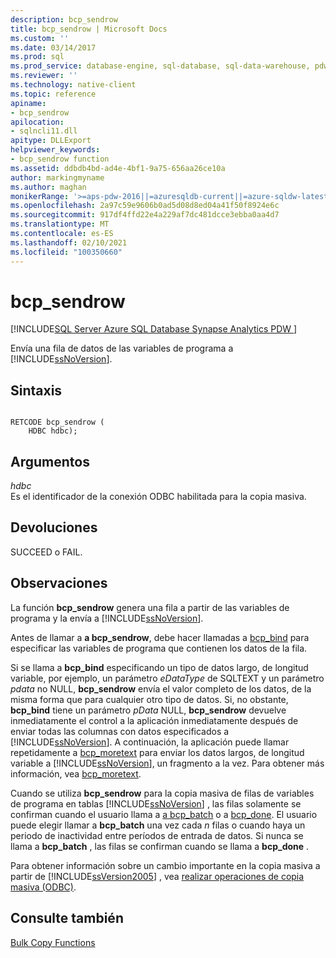 ```yaml
---
description: bcp_sendrow
title: bcp_sendrow | Microsoft Docs
ms.custom: ''
ms.date: 03/14/2017
ms.prod: sql
ms.prod_service: database-engine, sql-database, sql-data-warehouse, pdw
ms.reviewer: ''
ms.technology: native-client
ms.topic: reference
apiname:
- bcp_sendrow
apilocation:
- sqlncli11.dll
apitype: DLLExport
helpviewer_keywords:
- bcp_sendrow function
ms.assetid: ddbdb4bd-ad4e-4bf1-9a75-656aa26ce10a
author: markingmyname
ms.author: maghan
monikerRange: '>=aps-pdw-2016||=azuresqldb-current||=azure-sqldw-latest||>=sql-server-2016||>=sql-server-linux-2017||=azuresqldb-mi-current'
ms.openlocfilehash: 2a97c59e9606b0ad5d08d8ed04a41f50f8924e6c
ms.sourcegitcommit: 917df4ffd22e4a229af7dc481dcce3ebba0aa4d7
ms.translationtype: MT
ms.contentlocale: es-ES
ms.lasthandoff: 02/10/2021
ms.locfileid: "100350660"
---
```

# <a name="bcp_sendrow"></a>bcp_sendrow
[!INCLUDE[SQL Server Azure SQL Database Synapse Analytics PDW ](../../includes/applies-to-version/sql-asdb-asdbmi-asa-pdw.md)]

  Envía una fila de datos de las variables de programa a [!INCLUDE[ssNoVersion](../../includes/ssnoversion-md.md)].  
  
## <a name="syntax"></a>Sintaxis  
  
```  
  
RETCODE bcp_sendrow (  
    HDBC hdbc);  
```  
  
## <a name="arguments"></a>Argumentos  
 *hdbc*  
 Es el identificador de la conexión ODBC habilitada para la copia masiva.  
  
## <a name="returns"></a>Devoluciones  
 SUCCEED o FAIL.  
  
## <a name="remarks"></a>Observaciones  
 La función **bcp_sendrow** genera una fila a partir de las variables de programa y la envía a [!INCLUDE[ssNoVersion](../../includes/ssnoversion-md.md)].  
  
 Antes de llamar a **a bcp_sendrow**, debe hacer llamadas a [bcp_bind](../../relational-databases/native-client-odbc-extensions-bulk-copy-functions/bcp-bind.md) para especificar las variables de programa que contienen los datos de la fila.  
  
 Si se llama a **bcp_bind** especificando un tipo de datos largo, de longitud variable, por ejemplo, un parámetro *eDataType* de SQLTEXT y un parámetro *pdata* no NULL, **bcp_sendrow** envía el valor completo de los datos, de la misma forma que para cualquier otro tipo de datos. Si, no obstante, **bcp_bind** tiene un parámetro *pData* NULL, **bcp_sendrow** devuelve inmediatamente el control a la aplicación inmediatamente después de enviar todas las columnas con datos especificados a [!INCLUDE[ssNoVersion](../../includes/ssnoversion-md.md)]. A continuación, la aplicación puede llamar repetidamente a [bcp_moretext](../../relational-databases/native-client-odbc-extensions-bulk-copy-functions/bcp-moretext.md) para enviar los datos largos, de longitud variable a [!INCLUDE[ssNoVersion](../../includes/ssnoversion-md.md)], un fragmento a la vez. Para obtener más información, vea [bcp_moretext](../../relational-databases/native-client-odbc-extensions-bulk-copy-functions/bcp-moretext.md).  
  
 Cuando se utiliza **bcp_sendrow** para la copia masiva de filas de variables de programa en tablas [!INCLUDE[ssNoVersion](../../includes/ssnoversion-md.md)] , las filas solamente se confirman cuando el usuario llama a [a bcp_batch](../../relational-databases/native-client-odbc-extensions-bulk-copy-functions/bcp-batch.md) o a [bcp_done](../../relational-databases/native-client-odbc-extensions-bulk-copy-functions/bcp-done.md). El usuario puede elegir llamar a **bcp_batch** una vez cada *n* filas o cuando haya un periodo de inactividad entre períodos de entrada de datos. Si nunca se llama a **bcp_batch** , las filas se confirman cuando se llama a **bcp_done** .  
  
 Para obtener información sobre un cambio importante en la copia masiva a partir de [!INCLUDE[ssVersion2005](../../includes/ssversion2005-md.md)] , vea [realizar operaciones de copia masiva &#40;ODBC&#41;](../../relational-databases/native-client-odbc-bulk-copy-operations/performing-bulk-copy-operations-odbc.md).  
  
## <a name="see-also"></a>Consulte también  
 [Bulk Copy Functions](../../relational-databases/native-client-odbc-extensions-bulk-copy-functions/sql-server-driver-extensions-bulk-copy-functions.md)  
  
  

